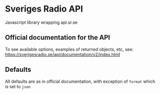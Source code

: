 # Sveriges Radio API
Javascript library wrapping api.sr.se

## Official documentation for the API
To see available options, examples of returned objects, etc, see: https://sverigesradio.se/api/documentation/v2/index.html

## Defaults
All defaults are as in official documentation, with exception of `format` which is set to `json`

